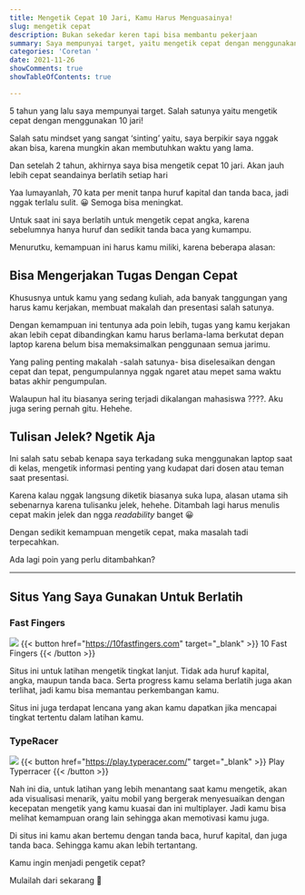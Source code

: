 ```yaml
---
title: Mengetik Cepat 10 Jari, Kamu Harus Menguasainya!
slug: mengetik cepat
description: Bukan sekedar keren tapi bisa membantu pekerjaan
summary: Saya mempunyai target, yaitu mengetik cepat dengan menggunakan 10 jari! Salah satu mindset yang sangat ‘sinting’ yaitu, saya berpikir saya nggak akan bisa, karena akan membutuhkan waktu yang lama.
categories: 'Coretan '
date: 2021-11-26
showComments: true
showTableOfContents: true

---
```

5 tahun yang lalu saya mempunyai target. Salah satunya yaitu mengetik cepat dengan menggunakan 10 jari!

Salah satu mindset yang sangat ‘sinting’ yaitu, saya berpikir saya nggak akan bisa, karena mungkin akan membutuhkan waktu yang lama.

Dan setelah 2 tahun, akhirnya saya bisa mengetik cepat 10 jari. Akan jauh lebih cepat seandainya berlatih setiap hari

Yaa lumayanlah, 70 kata per menit tanpa huruf kapital dan tanda baca, jadi nggak terlalu sulit. 😀 Semoga bisa meningkat.

Untuk saat ini saya berlatih untuk mengetik cepat angka, karena sebelumnya hanya huruf dan sedikit tanda baca yang kumampu.

Menurutku, kemampuan ini harus kamu miliki, karena beberapa alasan:

## Bisa Mengerjakan Tugas Dengan Cepat

Khususnya untuk kamu yang sedang kuliah, ada banyak tanggungan yang harus kamu kerjakan, membuat makalah dan presentasi salah satunya.

Dengan kemampuan ini tentunya ada poin lebih, tugas yang kamu kerjakan akan lebih cepat dibandingkan kamu harus berlama-lama berkutat depan laptop karena belum bisa memaksimalkan penggunaan semua jarimu.

Yang paling penting makalah -salah satunya- bisa diselesaikan dengan cepat dan tepat, pengumpulannya nggak ngaret atau mepet sama waktu batas akhir pengumpulan.

Walaupun hal itu biasanya sering terjadi dikalangan mahasiswa ????. Aku juga sering pernah gitu. Hehehe.

## Tulisan Jelek? Ngetik Aja

Ini salah satu sebab kenapa saya terkadang suka menggunakan laptop saat di kelas, mengetik informasi penting yang kudapat dari dosen atau teman saat presentasi.

Karena kalau nggak langsung diketik biasanya suka lupa, alasan utama sih sebenarnya karena tulisanku jelek, hehehe. Ditambah lagi harus menulis cepat makin jelek dan ngga _readability_ banget 😀

Dengan sedikit kemampuan mengetik cepat, maka masalah tadi terpecahkan.

Ada lagi poin yang perlu ditambahkan?

***

## Situs Yang Saya Gunakan Untuk Berlatih

### Fast Fingers

![](/img/10fastfinger.png)
{{< button href="https://10fastfingers.com" target="_blank" >}}
10 Fast Fingers
{{< /button >}}

Situs ini untuk latihan mengetik tingkat lanjut. Tidak ada huruf kapital, angka, maupun tanda baca. Serta progress kamu selama berlatih juga akan terlihat, jadi kamu bisa memantau perkembangan kamu.

Situs ini juga terdapat lencana yang akan kamu dapatkan jika mencapai tingkat tertentu dalam latihan kamu.

### TypeRacer

![](/img/typeracer.png)
{{< button href="https://play.typeracer.com/" target="_blank" >}}
Play Typerracer
{{< /button >}}

Nah ini dia, untuk latihan yang lebih menantang saat kamu mengetik, akan ada visualisasi menarik, yaitu mobil yang bergerak menyesuaikan dengan kecepatan mengetik yang kamu kuasai dan ini multiplayer. Jadi kamu bisa melihat kemampuan orang lain sehingga akan memotivasi kamu juga.

Di situs ini kamu akan bertemu dengan tanda baca, huruf kapital, dan juga tanda baca. Sehingga kamu akan lebih tertantang.

Kamu ingin menjadi pengetik cepat?

Mulailah dari sekarang 🙂
